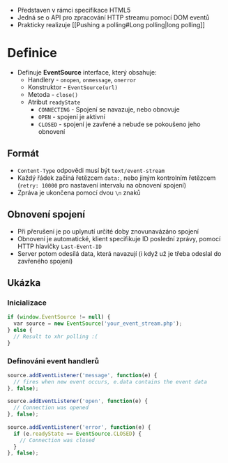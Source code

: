 - Představen v rámci specifikace HTML5
- Jedná se o API pro zpracování HTTP streamu pomocí DOM eventů
- Prakticky realizuje [[Pushing a polling#Long polling|long polling]]
# Definice
- Definuje **EventSource** interface, který obsahuje:
	- Handlery - `onopen`, `onmessage`, `onerror`
	- Konstruktor - `EventSource(url)`
	- Metoda - `close()`
	- Atribut `readyState`
		- `CONNECTING` - Spojení se navazuje, nebo obnovuje
		- `OPEN` - spojení je aktivní
		- `CLOSED` - spojení je zavřené a nebude se pokoušeno jeho obnovení
## Formát
- `Content-Type` odpovědi musí být `text/event-stream`
- Každý řádek začíná řetězcem `data:`, nebo jiným kontrolním řetězcem (`retry: 10000` pro nastavení intervalu na obnovení spojení)
- Zpráva je ukončena pomocí dvou `\n` znaků
## Obnovení spojení
- Při přerušení je po uplynutí určité doby znovunavázáno spojení
- Obnovení je automatické, klient specifikuje ID poslední zprávy, pomocí HTTP hlavičky `Last-Event-ID`
- Server potom odesílá data, která navazují (i když už je třeba odeslal do zavřeného spojení)

## Ukázka
### Inicializace
```js
if (window.EventSource != null) {
  var source = new EventSource('your_event_stream.php');
} else {
  // Result to xhr polling :(
}
```

### Definováni event handlerů
```js
source.addEventListener('message', function(e) {
  // fires when new event occurs, e.data contains the event data
}, false);
 
source.addEventListener('open', function(e) {
  // Connection was opened
}, false);
 
source.addEventListener('error', function(e) {
  if (e.readyState == EventSource.CLOSED) {
    // Connection was closed
  }
}, false);
```
